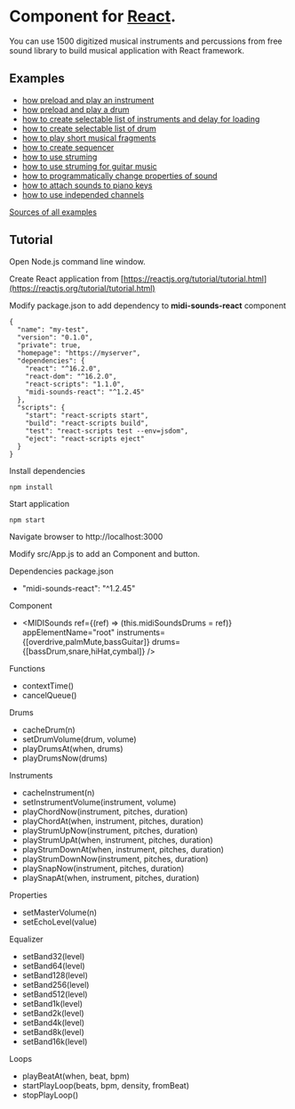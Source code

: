 # Component for [React](https://reactjs.org/).

You can use 1500 digitized musical instruments and percussions from free sound library to build musical application with React framework.

## Examples

- [how preload and play an instrument](https://surikov.github.io/midi-sounds-react-examples/examples/midi-sounds-example1/build)
- [how preload and play a drum](https://surikov.github.io/midi-sounds-react-examples/examples/midi-sounds-example2/build)
- [how to create selectable list of instruments and delay for loading](https://surikov.github.io/midi-sounds-react-examples/examples/midi-sounds-example3/build)
- [how to create selectable list of drum](https://surikov.github.io/midi-sounds-react-examples/examples/midi-sounds-example4/build)
- [how to play short musical fragments](https://surikov.github.io/midi-sounds-react-examples/examples/midi-sounds-example5/build)
- [how to create sequencer](https://surikov.github.io/midi-sounds-react-examples/examples/midi-sounds-example6/build)
- [how to use struming](https://surikov.github.io/midi-sounds-react-examples/examples/midi-sounds-example7/build)
- [how to use struming for guitar music](https://surikov.github.io/midi-sounds-react-examples/examples/midi-sounds-example8/build)
- [how to programmatically change properties of sound](https://surikov.github.io/midi-sounds-react-examples/examples/midi-sounds-example9/build)
- [how to attach sounds to piano keys](https://surikov.github.io/midi-sounds-react-examples/examples/midi-sounds-example10/build)
- [how to use independed channels](https://surikov.github.io/midi-sounds-react-examples/examples/midi-sounds-example11/build)
  
[Sources of all examples](https://github.com/surikov/midi-sounds-react-examples/tree/master/examples)

## Tutorial

Open Node.js command line window.

Create React application from [https://reactjs.org/tutorial/tutorial.html](https://reactjs.org/tutorial/tutorial.html)

Modify package.json to add dependency to **midi-sounds-react** component

```
{
  "name": "my-test",
  "version": "0.1.0",
  "private": true,
  "homepage": "https://myserver",
  "dependencies": {
    "react": "^16.2.0",
    "react-dom": "^16.2.0",
    "react-scripts": "1.1.0",
    "midi-sounds-react": "^1.2.45"
  },
  "scripts": {
    "start": "react-scripts start",
    "build": "react-scripts build",
    "test": "react-scripts test --env=jsdom",
    "eject": "react-scripts eject"
  }
}
```

Install dependencies

```
npm install
```

Start application

```
npm start
```

Navigate browser to http://localhost:3000

Modify src/App.js to add an Component and button.


Dependencies package.json

- "midi-sounds-react": "^1.2.45"

Component

- <MIDISounds ref={(ref) => (this.midiSoundsDrums = ref)} appElementName="root" instruments={[overdrive,palmMute,bassGuitar]} drums={[bassDrum,snare,hiHat,cymbal]} />
  
Functions

- contextTime()
- cancelQueue()

Drums

- cacheDrum(n)
- setDrumVolume(drum, volume)
- playDrumsAt(when, drums)
- playDrumsNow(drums)

Instruments

- cacheInstrument(n)
- setInstrumentVolume(instrument, volume)
- playChordNow(instrument, pitches, duration)
- playChordAt(when, instrument, pitches, duration)
- playStrumUpNow(instrument, pitches, duration)
- playStrumUpAt(when, instrument, pitches, duration)
- playStrumDownAt(when, instrument, pitches, duration)
- playStrumDownNow(instrument, pitches, duration)
- playSnapNow(instrument, pitches, duration)
- playSnapAt(when, instrument, pitches, duration)

Properties

- setMasterVolume(n)
- setEchoLevel(value)

Equalizer

- setBand32(level)
- setBand64(level)
- setBand128(level)
- setBand256(level)
- setBand512(level)
- setBand1k(level)
- setBand2k(level)
- setBand4k(level)
- setBand8k(level)
- setBand16k(level)

Loops

- playBeatAt(when, beat, bpm)
- startPlayLoop(beats, bpm, density, fromBeat)
- stopPlayLoop()
